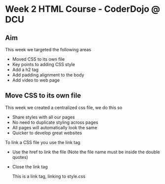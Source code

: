 Week 2 HTML Course - CoderDojo @ DCU
===================================

Aim
---------
This week we targeted the following areas

* Moved CSS to its own file
* Key points to adding CSS style
* Add a h2 tag
* Add padding alignment to the body
* Add video to web page


Move CSS to its own file
------------------------

This week we created a centralized css file, we do this so
* Share styles with all our pages
* No need to duplicate styling across pages
* All pages will automatically look the same
* Quicker to develop great websites

To link a CSS file you use the link tag
* Use the href to link the file (Note the file name must be inside the double quotes)
* Close the link tag

	This is a link tag, linking to style.css
<pre>
	<link rel="stylesheet" type="text/css" href="style.css"></link>
</pre>
